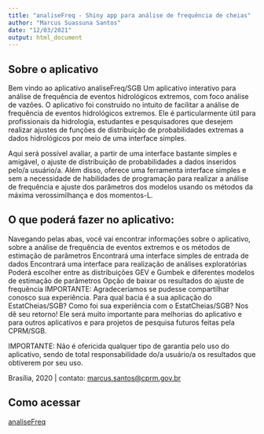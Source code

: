 ```yaml
---
title: "analiseFreq - Shiny app para análise de frequência de cheias"
author: "Marcus Suassuna Santos"
date: "12/03/2021"
output: html_document
---
```


## Sobre o aplicativo

Bem vindo ao aplicativo  analiseFreq/SGB
Um aplicativo interativo para análise de frequência de eventos hidrológicos extremos, com foco análise de vazões.
O aplicativo foi construído no intuito de facilitar a análise de frequência de eventos hidrológicos extremos. Ele é particularmente útil para profissionais da hidrologia, estudantes e pesquisadores que desejem realizar ajustes de funções de distribuição de probabilidades extremas a dados hidrológicos por meio de uma interface simples.

Aqui será possível avaliar, a partir de uma interface bastante simples e amigável, o ajuste de distribuição de probabilidades a dados inseridos pelo/a usuário/a. Além disso, oferece uma ferramenta interface simples e sem a necessidade de habilidades de programação para realizar a análise de frequência e ajuste dos parâmetros dos modelos usando os métodos da máxima verossimilhança e dos momentos-L.

## O que poderá fazer no aplicativo:

Navegando pelas abas, você vai encontrar informações sobre o aplicativo, sobre a análise de frequência de eventos extremos e os métodos de estimação de parâmetros
Encontrará uma interface simples de entrada de dados
Encontrará uma interface para realização de análises exploratórias
Poderá escolher entre as distribuições GEV e Gumbek e diferentes modelos de estimação de parâmetros
Opção de baixar os resultados do ajuste de frequência
IMPORTANTE: Agradeceríamos se pudesse compartilhar conosco sua experiência. Para qual bacia é a sua aplicação do EstatCheias/SGB? Como foi sua experiência com o EstatCheias/SGB? Nos dê seu retorno! Ele será muito importante para melhorias do aplicativo e para outros aplicativos e para projetos de pesquisa futuros feitas pela CPRM/SGB.

IMPORTANTE: Não é ofericida qualquer tipo de garantia pelo uso do aplicativo, sendo de total responsabilidade do/a usuário/a os resultados que obtiverem por seu uso.

Brasília, 2020 | contato: marcus.santos@cprm.gov.br

## Como acessar

[analiseFreq](https://msuassuna.shinyapps.io/analisefreq/)
